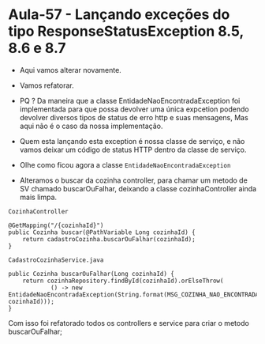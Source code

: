 # Aula-57 - Lançando exceções do tipo ResponseStatusException 8.5, 8.6 e 8.7

- Aqui vamos alterar novamente.
- Vamos refatorar.
- PQ ? Da maneira que a classe EntidadeNaoEncontradaException foi implementada para que possa devolver
uma única expcetion podendo devolver diversos tipos de status de erro http e suas mensagens, 
Mas aqui não é o caso da nossa implementação.
- Quem esta lançando esta exception é nossa classe de serviço, e não vamos deixar um código de status HTTP dentro 
da classe de serviço. 
- Olhe como ficou agora a classe `EntidadeNaoEncontradaException`

- Alteramos o buscar da cozinha controller, para chamar um metodo de SV chamado buscarOuFalhar, deixando a classe
cozinhaController ainda mais limpa.

`CozinhaController`
```
@GetMapping("/{cozinhaId}")
public Cozinha buscar(@PathVariable Long cozinhaId) {
    return cadastroCozinha.buscarOuFalhar(cozinhaId);
}
``` 

`CadastroCozinhaService.java` 
```
public Cozinha buscarOuFalhar(Long cozinhaId) {
    return cozinhaRepository.findById(cozinhaId).orElseThrow(
            () -> new EntidadeNaoEncontradaException(String.format(MSG_COZINHA_NAO_ENCONTRADA, cozinhaId)));
}
``` 

Com isso foi refatorado todos os controllers e service para criar o metodo buscarOuFalhar;
